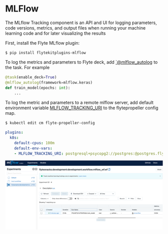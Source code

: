 # MLFlow

The MLflow Tracking component is an API and UI for logging parameters,
code versions, metrics, and output files when running your machine learning code and for later visualizing the results

First, install the Flyte MLflow plugin:

```
$ pip install flytekitplugins-mlflow
```

To log the metrics and parameters to Flyte deck, add [`@mlflow_autolog](https://www.union.ai/docs/flyte/api-reference/plugins/mlflow/packages/flytekitplugins.mlflow.tracking/#mlflow_autolog) to the task. For example

```python
@task(enable_deck=True)
@mlflow_autolog(framework=mlflow.keras)
def train_model(epochs: int):
    ...
```

To log the metric and parameters to a remote mlflow server, add default environment variable [MLFLOW_TRACKING_URI](https://mlflow.org/docs/latest/tracking.html#logging-to-a-tracking-server) to the flytepropeller config map.

```
$ kubectl edit cm flyte-propeller-config
```

```yaml
plugins:
  k8s:
    default-cpus: 100m
    default-env-vars:
    - MLFLOW_TRACKING_URI: postgresql+psycopg2://postgres:@postgres.flyte.svc.cluster.local:5432/flyteadmin
```

![](https://raw.githubusercontent.com/flyteorg/static-resources/f4b53a550bed70d9d7722d523e0b7568b781fc7d/flytesnacks/integrations/mlflow/server.png)

